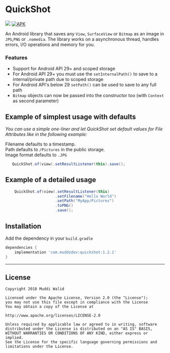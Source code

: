 # QuickShot
[![](https://img.shields.io/badge/API-19%2B-brightgreen.svg?style=flat)](https://android-arsenal.com/api?level=19)
[![APK](https://img.shields.io/badge/Download-Demo-brightgreen.svg)](https://github.com/Muddz/QuickShot/raw/master/demo.apk)

An Android library that saves any `View`, `SurfaceView` or `Bitmap` as an image in `JPG`,`PNG` or `.nomedia`.
The library works on a asynchronous thread, handles errors, I/O operations and memory for you. 

### Features
- Support for Android API 29+ and scoped storage
- For Android API 29+ you must use the `setInternalPath()` to save to a internal/private path due to scoped storage
- For Android API's below 29 `setPath()` can be used to save to any full path
- `Bitmap` objects can now be passed into the constructor too (with `Context` as second parameter)


## Example of simplest usage with defaults
<i>You can use a simple one-liner and let QuickShot set default values for File Attributes like in the following example:</i>

Filename defaults to a timestamp.   
Path defaults to `/Pictures` in the public storage.  
Image format defaults to `.JPG`

```java
   QuickShot.of(view).setResultListener(this).save();
```

## Example of a detailed usage
```java
    QuickShot.of(view).setResultListener(this)
                      .setFilename("Hello World")
                      .setPath("MyApp/Pictures")
                      .toPNG()
                      .save();
```

## Installation

Add the dependency in your `build.gradle`
```groovy
dependencies {
    implementation 'com.muddzdev:quickshot:1.2.1'  
}
```
 ----

## License

    Copyright 2018 Muddi Walid

    Licensed under the Apache License, Version 2.0 (the "License");
    you may not use this file except in compliance with the License
    You may obtain a copy of the License at

    http://www.apache.org/licenses/LICENSE-2.0

    Unless required by applicable law or agreed to in writing, software
    distributed under the License is distributed on an "AS IS" BASIS,
    WITHOUT WARRANTIES OR CONDITIONS OF ANY KIND, either express or implied.
    See the License for the specific language governing permissions and
    limitations under the License.
